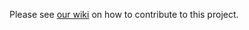 Please see [our wiki](https://github.com/microsoft/vscode-isort/wiki/Contributing-Guide) on how to contribute to this project.
